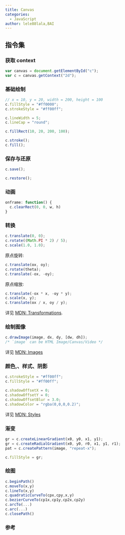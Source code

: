 ```yaml
---
title: Canvas
categories:
  - JavaScript
author: lele88lala,BAI
---
```


## 指令集

### 获取 context

```js
var canvas = document.getElementById("c");
var c = canvas.getContext("2d");
```

### 基础绘制

```js
// x = 10, y = 20, width = 200, height = 100
c.fillStyle = "#ff0000";
c.strokeStyle = "#ff00ff";
```

```js
c.lineWidth = 5;
c.lineCap = "round";
```

```js
c.fillRect(10, 20, 200, 100);
```

```js
c.stroke();
c.fill();
```

### 保存与还原

```js
c.save();
```

```js
c.restore();
```

### 动画

```js
onframe: function() {
  c.clearRect(0, 0, w, h)
}
```

### 转换

```js
c.translate(0, 0);
c.rotate((Math.PI * 2) / 5);
c.scale(1.0, 1.0);
```

原点旋转:

```js
c.translate(ox, oy);
c.rotate(theta);
c.translate(-ox, -oy);
```

原点缩放:

```js
c.translate(-ox * x, -oy * y);
c.scale(x, y);
c.translate(ox / x, oy / y);
```

详见 [MDN: Transformations][xform].

### 绘制图像

```js
c.drawImage(image, dx, dy, [dw, dh]);
/* `image` can be HTML Image/Canvas/Video */
```

详见 [MDN: Images][images]

### 颜色,、样式、阴影

```js
c.strokeStyle = "#ff00ff";
c.fillStyle = "#ff00ff";
```

```js
c.shadowOffsetX = 0;
c.shadowOffsetY = 0;
c.shadowOffsetBlur = 3.0;
c.shadowColor = "rgba(0,0,0,0.2)";
```

详见 [MDN: Styles][styles]

### 渐变

```js
gr = c.createLinearGradient(x0, y0, x1, y1);
gr = c.createRadialGradient(x0, y0, r0, x1, y1, r1);
pat = c.createPattern(image, "repeat-x");
```

```js
c.fillStyle = gr;
```

### 绘图

```js
c.beginPath()
c.moveTo(x,y)
c.lineTo(x,y)
c.quadraticCurveTo(cpx,cpy,x,y)
c.bezierCurveTo(cp1x,cp1y,cp2x,cp2y)
c.arcTo(...)
c.arc(...)
c.closePath()
```

### 参考

[xform]: https://developer.mozilla.org/zh-CN/docs/Canvas_tutorial/Transformations
[styles]: https://developer.mozilla.org/zh-CN/docs/Canvas_tutorial/Applying_styles_and_colors
[images]: https://developer.mozilla.org/zh-CN/docs/Canvas_tutorial/Using_images
